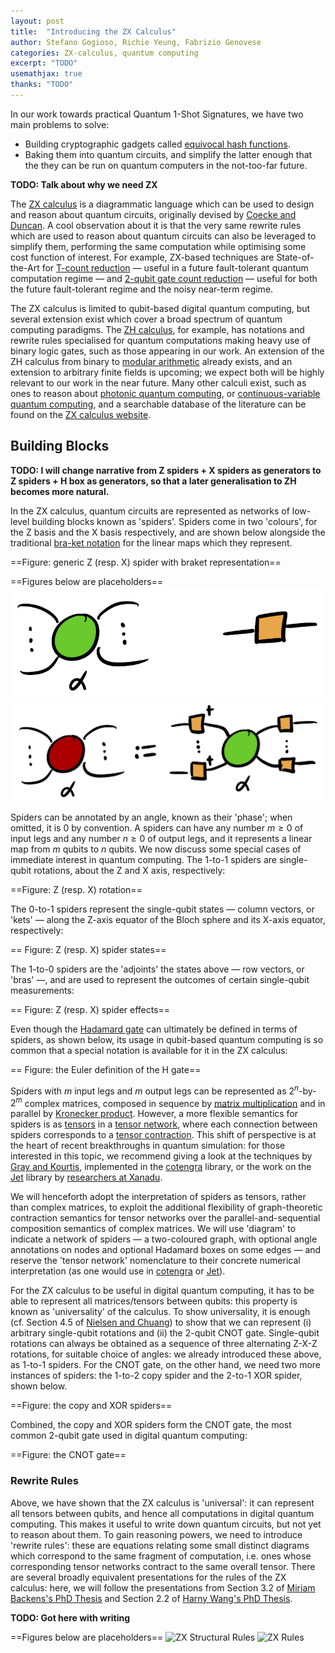 ```yaml
---
layout: post
title:  "Introducing the ZX Calculus"
author: Stefano Gogioso, Richie Yeung, Fabrizio Genovese
categories: ZX-calculus, quantum computing
excerpt: "TODO"
usemathjax: true
thanks: "TODO"
---
```


In our work towards practical Quantum 1-Shot Signatures, we have two main problems to solve:

- Building cryptographic gadgets called [equivocal hash functions](https://github.com/The-QSig-Commission/QSigCommissionWiki/wiki/Hash-function#equivocal-hash-function).
- Baking them into quantum circuits, and simplify the latter enough that the they can be run on quantum computers in the not-too-far future.

**TODO: Talk about why we need ZX**


The [ZX calculus](https://en.wikipedia.org/wiki/ZX-calculus) is a diagrammatic language which can be used to design and reason about quantum circuits, originally devised by [Coecke and Duncan](https://arxiv.org/abs/0906.4725). A cool observation about it is that the very same rewrite rules which are used to reason about quantum circuits can also be leveraged to simplify them, performing the same computation while optimising some cost function of interest. For example, ZX-based techniques are State-of-the-Art for [T-count reduction](https://arxiv.org/abs/1903.10477) &mdash; useful in a future fault-tolerant quantum computation regime &mdash; and [2-qubit gate count reduction](https://arxiv.org/abs/2312.02793) &mdash; useful for both the future fault-tolerant regime and the noisy near-term regime.

The ZX calculus is limited to qubit-based digital quantum computing, but several extension exist which cover a broad spectrum of quantum computing paradigms. The [ZH calculus](https://arxiv.org/abs/1805.02175), for example, has notations and rewrite rules specialised for quantum computations making heavy use of binary logic gates, such as those appearing in our work. An extension of the ZH calculus from binary to [modular arithmetic](https://arxiv.org/abs/2307.10095) already exists, and an extension to arbitrary finite fields is upcoming; we expect both will be highly relevant to our work in the near future. Many other calculi exist, such as ones to reason about [photonic quantum computing](https://arxiv.org/abs/2306.02114),  or [continuous-variable quantum computing](https://arxiv.org/abs/2406.02905), and a searchable database of the literature can be found on the [ZX calculus website](https://zxcalculus.com/).

## Building Blocks

**TODO: I will change narrative from Z spiders + X spiders as generators to Z spiders + H box as generators, so that a later generalisation to ZH becomes more natural.**

In the ZX calculus, quantum circuits are represented as networks of low-level building blocks known as 'spiders'. Spiders come in two 'colours', for the Z basis and the X basis respectively, and are shown below alongside the traditional [bra-ket notation](https://en.wikipedia.org/wiki/Bra%E2%80%93ket_notation) for the linear maps which they represent.

==Figure: generic Z (resp. X) spider with braket representation==

==Figures below are placeholders==
![Generators](../assetsPosts/2024-06-10-zx-intro/generators.png)
![X spiders](../assetsPosts/2024-06-10-zx-intro/x-spiders.png)


Spiders can be annotated by an angle, known as their 'phase'; when omitted, it is 0 by convention. A spiders can have any number $m \geq 0$ of input legs and any number $n \geq 0$ of output legs, and it represents a linear map from $m$ qubits to $n$ qubits. We now discuss some special cases of immediate interest in quantum computing. The 1-to-1 spiders are single-qubit rotations, about the Z and X axis, respectively:

==Figure: Z (resp. X) rotation==

The 0-to-1 spiders represent the single-qubit states &mdash; column vectors, or 'kets' &mdash; along the Z-axis equator of the Bloch sphere and its X-axis equator, respectively:

== Figure: Z (resp. X) spider states==

The 1-to-0 spiders are the 'adjoints' the states above &mdash; row vectors, or 'bras' &mdash;, and are used to represent the outcomes of certain single-qubit measurements:

== Figure: Z (resp. X) spider effects==

Even though the [Hadamard gate](https://en.wikipedia.org/wiki/Quantum_logic_gate#Hadamard_gate) can ultimately be defined in terms of spiders, as shown below, its usage in qubit-based quantum computing is so common that a special notation is available for it in the ZX calculus:

== Figure: the Euler definition of the H gate==

Spiders with $m$ input legs and $m$ output legs can be represented as $2^n$-by-$2^m$ complex matrices, composed in sequence by [matrix multiplication](https://en.wikipedia.org/wiki/Matrix_multiplication) and in parallel by [Kronecker product](https://en.wikipedia.org/wiki/Kronecker_product). However, a more flexible semantics for spiders is as [tensors](https://en.wikipedia.org/wiki/Tensor) in a [tensor network](https://en.wikipedia.org/wiki/Tensor_network), where each connection between spiders corresponds to a [tensor contraction](https://en.wikipedia.org/wiki/Tensor_contraction). This shift of perspective is at the heart of recent breakthroughs in quantum simulation: for those interested in this topic, we recommend giving a look at the techniques by [Gray and Kourtis](https://arxiv.org/abs/2002.01935), implemented in the [cotengra](https://github.com/jcmgray/cotengra) library, or the work on the [Jet](https://github.com/XanaduAI/jet) library by [researchers at Xanadu](https://quantum-journal.org/papers/q-2022-05-09-709/).

We will henceforth adopt the interpretation of spiders as tensors, rather than complex matrices, to exploit the additional flexibility of graph-theoretic contraction semantics for tensor networks over the parallel-and-sequential composition semantics of complex matrices. We will use 'diagram' to indicate a network of spiders &mdash; a two-coloured graph, with optional angle annotations on nodes and optional Hadamard boxes on some edges &mdash; and reserve the 'tensor network' nomenclature to their concrete numerical interpretation (as one would use in [cotengra](https://github.com/jcmgray/cotengra) or [Jet](https://github.com/XanaduAI/jet)).

For the ZX calculus to be useful in digital quantum computing, it has to be able to represent all matrices/tensors between qubits: this property is known as 'universality' of the calculus.
To show universality, it is enough (cf. Section 4.5 of [Nielsen and Chuang](https://archive.org/details/QuantumComputationAndQuantumInformation10thAnniversaryEdition/)) to show that we can represent (i) arbitrary single-qubit rotations and (ii) the 2-qubit CNOT gate. Single-qubit rotations can always be obtained as a sequence of three alternating Z-X-Z rotations, for suitable choice of angles: we already introduced these above, as 1-to-1 spiders. For the CNOT gate, on the other hand, we need two more instances of spiders: the 1-to-2 copy spider and the 2-to-1 XOR spider, shown below.

==Figure: the copy and XOR spiders==

Combined, the copy and XOR spiders form the CNOT gate, the most common 2-qubit gate used in digital quantum computing:

==Figure: the CNOT gate==


### Rewrite Rules

Above, we have shown that the ZX calculus is 'universal': it can represent all tensors between qubits, and hence all computations in digital quantum computing. This makes it useful to write down quantum circuits, but not yet to reason about them. To gain reasoning powers, we need to introduce 'rewrite rules': these are equations relating some small distinct diagrams which correspond to the same fragment of computation, i.e. ones whose corresponding tensor networks contract to the same overall tensor.
There are several broadly equivalent presentations for the rules of the ZX calculus: here, we will follow the presentations from Section 3.2 of [Miriam Backens's PhD Thesis](https://arxiv.org/abs/1602.08954) and Section 2.2 of [Harny Wang's PhD Thesis](https://arxiv.org/abs/2209.14894).

**TODO: Got here with writing**

==Figures below are placeholders==
![ZX Structural Rules](../assetsPosts/2024-06-10-zx-intro/structural-rules.png)
![ZX Rules](../assetsPosts/2024-06-10-zx-intro/rules.png)
